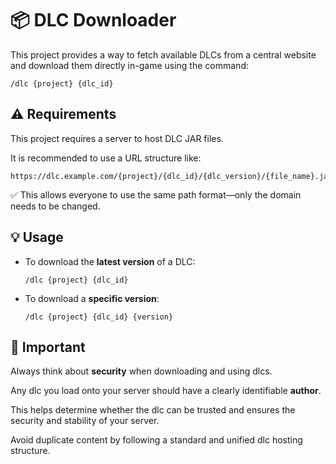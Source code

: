 # 📦 DLC Downloader

This project provides a way to fetch available DLCs from a central website and download them directly in-game using the command:

```
/dlc {project} {dlc_id}
```

## ⚠️ Requirements

This project requires a server to host DLC JAR files.

It is recommended to use a URL structure like:

```
https://dlc.example.com/{project}/{dlc_id}/{dlc_version}/{file_name}.jar
```

✅ This allows everyone to use the same path format—only the domain needs to be changed.

## 💡 Usage

- To download the **latest version** of a DLC:
  ```
  /dlc {project} {dlc_id}
  ```

- To download a **specific version**:
  ```
  /dlc {project} {dlc_id} {version}
  ```

## 🔐 Important

Always think about **security** when downloading and using dlcs.

Any dlc you load onto your server should have a clearly identifiable **author**.

This helps determine whether the dlc can be trusted and ensures the security and stability of your server.

Avoid duplicate content by following a standard and unified dlc hosting structure.
